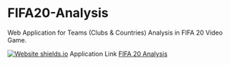 # FIFA20-Analysis
Web Application for Teams (Clubs & Countries) Analysis in FIFA 20 Video Game.

[![Website shields.io](https://img.shields.io/website-up-down-green-red/http/shields.io.svg)](http://shields.io/)
Application Link [FIFA 20 Analysis](https://analysis-fifa20.herokuapp.com/)
